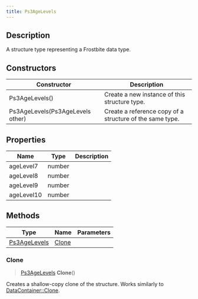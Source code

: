 ```yaml
---
title: Ps3AgeLevels
---
```

## Description

A structure type representing a Frostbite data type.

## Constructors

| Constructor                      | Description                                              |
| -------------------------------- | -------------------------------------------------------- |
| Ps3AgeLevels()                   | Create a new instance of this structure type.            |
| Ps3AgeLevels(Ps3AgeLevels other) | Create a reference copy of a structure of the same type. |

## Properties

| Name       | Type   | Description |
| ---------- | ------ | ----------- |
| ageLevel7  | number |             |
| ageLevel8  | number |             |
| ageLevel9  | number |             |
| ageLevel10 | number |             |

## Methods

| Type                         | Name            | Parameters |
| ---------------------------- | --------------- | ---------- |
| [Ps3AgeLevels](/vext/ref/fb/ps3agelevels/) | [Clone](#clone) |            |

### Clone

> [Ps3AgeLevels](/vext/ref/fb/ps3agelevels/) **Clone**()

Creates a shallow-copy clone of the structure. Works similarly to [DataContainer::Clone](/vext/ref/shared/class/datacontainer#clone).
